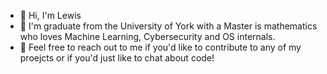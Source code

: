 - 👋 Hi, I'm Lewis
- 👀 I'm graduate from the University of York with a Master is mathematics who loves Machine Learning, Cybersecurity and OS internals.
- 👀 Feel free to reach out to me if you'd like to contribute to any of my proejcts or if you'd just like to chat about code!
<!---
xchg-rax-rax/xchg-rax-rax is a ✨ special ✨ repository because its `README.md` (this file) appears on your GitHub profile.
You can click the Preview link to take a look at your changes.
--->
